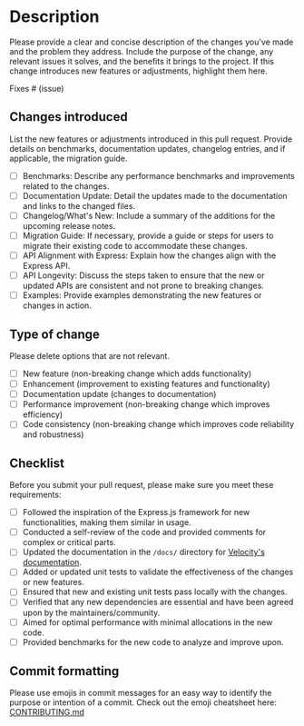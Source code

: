 # Description

Please provide a clear and concise description of the changes you've made and the problem they address. Include the purpose of the change, any relevant issues it solves, and the benefits it brings to the project. If this change introduces new features or adjustments, highlight them here.

Fixes # (issue)

## Changes introduced

List the new features or adjustments introduced in this pull request. Provide details on benchmarks, documentation updates, changelog entries, and if applicable, the migration guide.

- [ ] Benchmarks: Describe any performance benchmarks and improvements related to the changes.
- [ ] Documentation Update: Detail the updates made to the documentation and links to the changed files.
- [ ] Changelog/What's New: Include a summary of the additions for the upcoming release notes.
- [ ] Migration Guide: If necessary, provide a guide or steps for users to migrate their existing code to accommodate these changes.
- [ ] API Alignment with Express: Explain how the changes align with the Express API.
- [ ] API Longevity: Discuss the steps taken to ensure that the new or updated APIs are consistent and not prone to breaking changes.
- [ ] Examples: Provide examples demonstrating the new features or changes in action.

## Type of change

Please delete options that are not relevant.

- [ ] New feature (non-breaking change which adds functionality)
- [ ] Enhancement (improvement to existing features and functionality)
- [ ] Documentation update (changes to documentation)
- [ ] Performance improvement (non-breaking change which improves efficiency)
- [ ] Code consistency (non-breaking change which improves code reliability and robustness)

## Checklist

Before you submit your pull request, please make sure you meet these requirements:

- [ ] Followed the inspiration of the Express.js framework for new functionalities, making them similar in usage.
- [ ] Conducted a self-review of the code and provided comments for complex or critical parts.
- [ ] Updated the documentation in the `/docs/` directory for [Velocity's documentation](https://docs.khulnasoft.com/).
- [ ] Added or updated unit tests to validate the effectiveness of the changes or new features.
- [ ] Ensured that new and existing unit tests pass locally with the changes.
- [ ] Verified that any new dependencies are essential and have been agreed upon by the maintainers/community.
- [ ] Aimed for optimal performance with minimal allocations in the new code.
- [ ] Provided benchmarks for the new code to analyze and improve upon.

## Commit formatting

Please use emojis in commit messages for an easy way to identify the purpose or intention of a commit. Check out the emoji cheatsheet here: [CONTRIBUTING.md](https://go.khulnasoft.com/velocity/blob/master/.github/CONTRIBUTING.md#pull-requests-or-commits)
